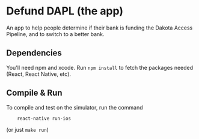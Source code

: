 # Defund DAPL (the app)

An app to help people determine if their bank is funding the Dakota Access Pipeline,
and to switch to a better bank.


## Dependencies

You'll need npm and xcode. Run `npm install` to fetch the packages needed (React, React Native, etc).


## Compile & Run

To compile and test on the simulator, run the command
```
    react-native run-ios
```

(or just `make run`)
